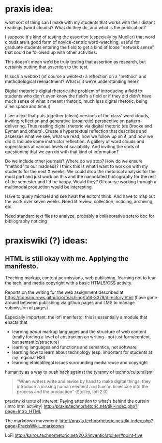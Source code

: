 # praxis idea:

what sort of thing can I make with my students that works with their distant readings (word clouds)? What do they do, and what is the publication?

I suppose it's kind of testing the assertion (especially by Mueller) that word clouds are a good form of novice-centric word-watching, useful for graduate students entering the field to get a kind of loose "network sense" that could be followed up with other activities.

This doesn't mean we'd be truly testing that assertion as research, but certainly putting that assertion to the test.

Is such a webtext (of course a webtext) a reflection on a "method" and methodological reenactment? What is it we're understanding here?

Digital rhetoric's digital rhetoric (the problem of introducing a field to students who didn't even know the field's a field or if they did didn't have much sense of what it meant (rhetoric, much less digital rhetoric, being alien space and time.))

I see a text that puts together (clean) versions of the class' word clouds, inviting reflection and generative (proairetic) perspective on pattern-delivering. Thus reading digital rhetoric via digital rhetoric (de Brooke and Eyman and others). Create a hypertextual reflection that describes and assesses what we see, what we read, how we follow up on it, and how we did it. Include some instructor reflection. A gallery of word clouds and superclouds at various levels of scalability. And inviting the sorts of questioning that we can do with that kind of information? 

Do we include other journals? Where do we stop? How do we ensure "method" to our madness? I think this is what I want to work on with my students for the next X weeks. We could drop the rhetorical analysis for the most part and just work on this and the nannotated bibliography for the rest of the semester and I'd be happy. Would they? Of course working through a multimodal production would be interesting.

Have to query michael and see hwat the editors think. And have to map out the work over seven weeks. Need lit review, collection, noticing, archiving, etc.

Need standard text files to analyze, probably a collaborative zotero doc for bibliography noticing

# praxiswiki (?) ideas:

## HTML is still okay with me. Applying the manifesto.

Teaching markup, content permissions, web publishing, learning not to fear the tech, and media copyright with a basic HTML5/CSS activity.

Reports on the writing for the web assignment described at https://cdmandrews.github.io/teaching/fa18-3379/directory.html  (have gone around between publishing via github pages and LMS to manage submission of pages)

Especially important: the lofi manifesto; this is essentially a module that enacts that.
 - learning *about* markup languages and the structure of web content (really forcing a level of abstraction on writing--not just form/content, but semantic/structure)
 - learning languages and functions and semantics, not software
 - learning how to learn about technology (esp. important for students at my regional HSI)
 - learning ethical/legal issues surrounding media reuse and copyright

humanity as a way to push back against the tyranny of techno/culturalism:

<blockquote> "When writers write and revise by hand to make digital things, they introduce a missing human element and human timescale into the process and the production" (Stolley, lofi 2.0)</blockquote>


praxiswiki texts of interest:
Paying attention to what's behind the curtain (intro html activity) http://praxis.technorhetoric.net/tiki-index.php?page=Intro_HTML

The markdown movement: http://praxis.technorhetoric.net/tiki-index.php?page=PraxisWiki:_:markdown

LoFi http://kairos.technorhetoric.net/20.2/inventio/stolley/#point-five
